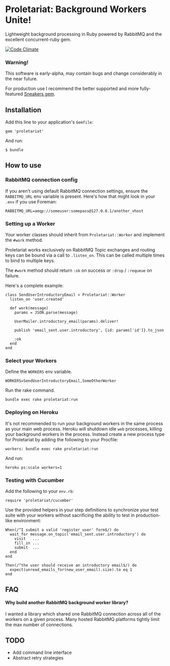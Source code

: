 # Proletariat: Background Workers Unite!

Lightweight background processing in Ruby powered by RabbitMQ and the excellent concurrent-ruby gem.

[![Code Climate](https://codeclimate.com/github/SebastianEdwards/proletariat.png)](https://codeclimate.com/github/SebastianEdwards/proletariat)

### Warning!

This software is early-alpha, may contain bugs and change considerably in the near future.

For production use I recommend the better supported and more fully-featured [Sneakers gem](https://github.com/jondot/sneakers).

## Installation

Add this line to your application's `Gemfile`:

    gem 'proletariat'

And run:

    $ bundle

## How to use

### RabbitMQ connection config

If you aren't using default RabbitMQ connection settings, ensure the `RABBITMQ_URL` env variable is present. Here's how that might look in your `.env` if you use Foreman:

    RABBITMQ_URL=amqp://someuser:somepass@127.0.0.1/another_vhost

### Setting up a Worker

Your worker classes should inherit from `Proletariat::Worker` and implement the `#work` method.

Proletariat works exclusively on RabbitMQ Topic exchanges and routing keys can be bound via a call to `.listen_on`. This can be called multiple times to bind to multiple keys.

The `#work` method should return `:ok` on success or `:drop` / `:requeue` on failure.

Here's a complete example:

    class SendUserIntroductoryEmail < Proletariat::Worker
      listen_on 'user.created'

      def work(message)
        params = JSON.parse(message)

        UserMailer.introductory_email(params).deliver!

        publish 'email_sent.user.introductory', {id: params['id']}.to_json

        :ok
      end
    end

### Select your Workers

Define the `WORKERS` env variable.

    WORKERS=SendUserIntroductoryEmail,SomeOtherWorker

Run the rake command.

    bundle exec rake proletariat:run

### Deploying on Heroku

It's not recommended to run your background workers in the same process as your main web process. Heroku will shutdown idle `web` processes, killing your background workers in the process. Instead create a new process type for Proletariat by adding the following to your Procfile:

    workers: bundle exec rake proletariat:run

And run:

    heroku ps:scale workers=1

### Testing with Cucumber

Add the following to your `env.rb`:

    require 'proletariat/cucumber'

Use the provided helpers in your step definitions to synchronize your test suite with your workers without sacrificing the ability to test in production-like environment:

    When(/^I submit a valid 'register user' form$/) do
      wait_for message.on_topic('email_sent.user.introductory') do
        visit   ...
        fill_in ...
        submit  ...
      end
    end

    Then(/^the user should receive an introductory email$/) do
      expect(unread_emails_for(new_user_email).size).to eq 1
    end

## FAQ

#### Why build another RabbitMQ background worker library?

I wanted a library which shared one RabbitMQ connection across all of the workers on a given process. Many hosted RabbitMQ platforms tightly limit the max number of connections.

## TODO
- Add command line interface
- Abstract retry strategies
